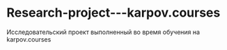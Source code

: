 # Research-project---karpov.courses
Исследовательский проект выполненный во время обучения на karpov.courses
